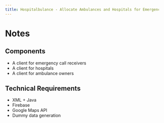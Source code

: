 ```yaml
---
title: Hospitalbulance - Allocate Ambulances and Hospitals for Emergency Calls
---
```


# Notes

## Components

- A client for emergency call receivers
- A client for hospitals
- A client for ambulance owners

## Technical Requirements

- XML + Java
- Firebase
- Google Maps API
- Dummy data generation